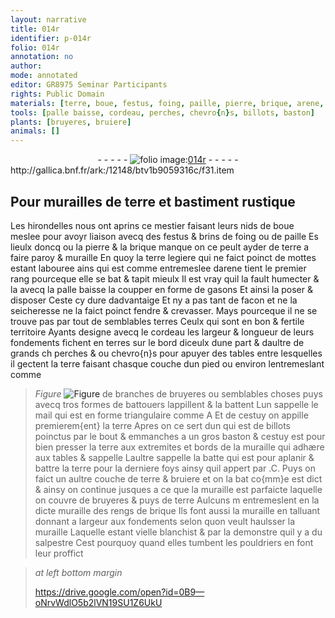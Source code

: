 ```yaml
---
layout: narrative
title: 014r
identifier: p-014r
folio: 014r
annotation: no
author:
mode: annotated
editor: GR8975 Seminar Participants
rights: Public Domain
materials: [terre, boue, festus, foing, paille, pierre, brique, arene, terres, bruyeres, salpestre]
tools: [palle baisse, cordeau, perches, chevro{n}s, billots, baston]
plants: [bruyeres, bruiere]
animals: []
---
```


<div class="folio" align="center">- - - - - <a href="http://gallica.bnf.fr/ark:/12148/btv1b9059316c/f31.item" target="_blank"><img src="https://cu-mkp.github.io/2017-workshop-edition/assets/photo-icon.png" alt="folio image: " style="display:inline-block; margin-bottom:-3px;"/>014r</a> - - - - - </div> http://gallica.bnf.fr/ark:/12148/btv1b9059316c/f31.item   

## Pour murailles de <span class="m">terre</span> et bastiment rustique 

 
Les hirondelles nous ont aprins ce mestier faisant leurs nids de <span class="m">boue</span> meslee pour avoyr liaison avecq des <span class="m">festus</span> & brins de <span class="m">foing</span> ou de <span class="m">paille</span> Es lieulx doncq ou la <span class="m">pierre</span> & la <span class="m">brique</span> manque on ce peult ayder de <span class="m">terre</span> a faire paroy & muraille En quoy la <span class="m">terre</span> legiere qui ne faict poinct de mottes estant labouree ains qui est comme entremeslee d<span class="m">arene</span> tient le premier rang pourceque elle se bat & tapit mieulx Il est vray quil la fault humecter & la avecq la <span class="tl">palle baisse</span> la coupper en forme de gasons Et ainsi la poser & disposer Ceste cy dure dadvantaige Et ny a pas tant de facon et ne la seicheresse ne la faict poinct fendre & crevasser. Mays pourceque il ne se trouve pas par tout de semblables <span class="m">terres</span> Ceulx qui sont en bon & fertile territoire Ayants designe avecq le <span class="tl">cordeau</span> les largeur & longueur de leurs fondements fichent en terres sur le bord diceulx dune part & daultre de grands ch <span class="tl">perches</span> & ou <span class="tl">chevro{n}s</span> pour apuyer des tables entre lesquelles il gectent la <span class="m">terre</span> faisant chasque couche dun pied ou environ lentremeslant comme
> *Figure*
> <a href="S.S.S" target="_blank"><img src="https://cu-mkp.github.io/GR8975-edition/assets/photo-icon.png" alt="Figure" style="display:inline-block; margin-bottom:-3px;"/></a>
 de branches de <span class="m"><span class="pa">bruyeres</span></span> ou semblables choses puys avecq tros formes de battouers lappillent & la battent Lun sappelle le mail qui est en forme triangulaire comme A Et de cestuy on appille premierem{ent} la <span class="m">terre</span> Apres on ce sert dun qui est de <span class="tl">billots</span> poinctus par le bout & emmanches a un gros <span class="tl">baston</span> & cestuy est pour bien presser la <span class="m">terre</span> aux extremites et bords de la muraille qui adhære aux tables & sappelle  Laultre sappelle la batte qui est pour aplanir & battre la <span class="m">terre</span> pour la derniere foys ainsy quil appert par .C. Puys on faict un aultre couche de <span class="m">terre</span> & <span class="pa">bruiere</span> et on la bat co{mm}e est dict & ainsy on continue jusques a ce que la muraille est parfaicte laquelle on couvre de <span class="m"><span class="pa">bruyeres</span></span> & puys de <span class="m">terre</span> Aulcuns m entremeslent en la dicte muraille des rengs de <span class="m">brique</span> Ils font aussi la muraille en talluant donnant a largeur aux fondements selon quon veult haulsser  la muraille Laquelle estant vielle blanchist & par la demonstre quil y a du <span class="m">salpestre</span> Cest pourquoy quand elles tumbent les <span class="pro">pouldriers</span> en font leur proffict 
 
> *at left bottom margin*
> 
>    https://drive.google.com/open?id=0B9—oNrvWdlO5b2lVN19SU1Z6UkU   
 